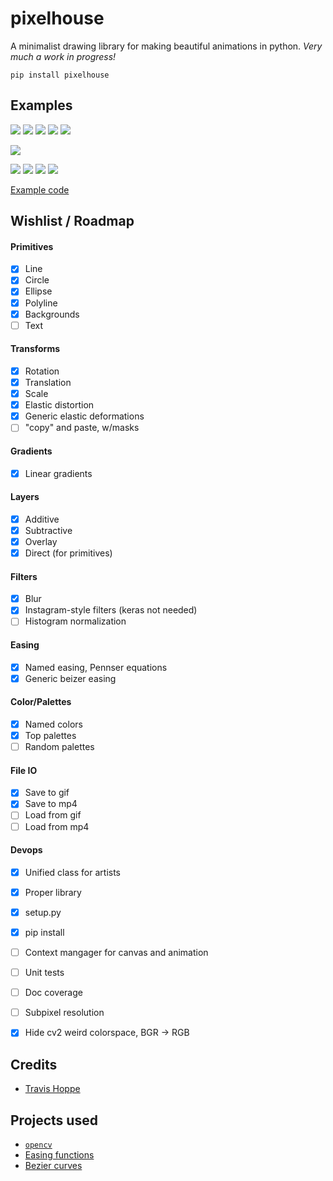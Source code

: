 # pixelhouse
A minimalist drawing library for making beautiful animations in python.
_Very much a work in progress!_

    pip install pixelhouse

## Examples

![](examples/simple_circles.png)
![](examples/simple_rectangle.png)
![](examples/simple_lines.png)
![](examples/teyleen_982.png)
![](examples/teyleen_116.png)

![](examples/instafilters_from_file.png)

![](examples/moving_circles.gif)
![](examples/checkerboard.gif)
![](examples/pacman.gif)
![](examples/timer.gif)


[Example code](generate_demos.py)

## Wishlist / Roadmap

#### Primitives 
+ [x] Line
+ [x] Circle
+ [x] Ellipse
+ [x] Polyline
+ [x] Backgrounds
+ [ ] Text

#### Transforms
+ [x] Rotation
+ [x] Translation
+ [x] Scale
+ [x] Elastic distortion
+ [x] Generic elastic deformations
+ [ ] "copy" and paste, w/masks

#### Gradients
+ [x] Linear gradients

#### Layers
+ [x] Additive
+ [x] Subtractive
+ [x] Overlay
+ [x] Direct (for primitives)

#### Filters
+ [x] Blur
+ [x] Instagram-style filters (keras not needed)
+ [ ] Histogram normalization

#### Easing
+ [x] Named easing, Pennser equations
+ [x] Generic beizer easing

#### Color/Palettes
+ [x] Named colors
+ [x] Top palettes
+ [ ] Random palettes

#### File IO
+ [x] Save to gif
+ [x] Save to mp4 
+ [ ] Load from gif
+ [ ] Load from mp4

#### Devops
+ [x] Unified class for artists
+ [x] Proper library
+ [x] setup.py
+ [x] pip install
+ [ ] Context mangager for canvas and animation
+ [ ] Unit tests
+ [ ] Doc coverage
+ [ ] Subpixel resolution
+ [x] Hide cv2 weird colorspace, BGR -> RGB


## Credits

+ [Travis Hoppe](https://twitter.com/metasemantic?lang=en)

## Projects used 

+ [`opencv`](https://opencv.org/)
+ [Easing functions](https://github.com/semitable/easing-functions)
+ [Bezier curves](https://github.com/reptillicus/Bezier)
